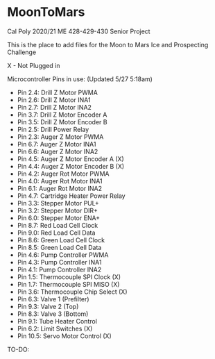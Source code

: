 # MoonToMars
Cal Poly 2020/21 ME 428-429-430 Senior Project

This is the place to add files for the Moon to Mars Ice and Prospecting Challenge


X - Not Plugged in

Microcontroller Pins in use: (Updated 5/27 5:18am)
- Pin 2.4:  Drill Z Motor PWMA
- Pin 2.6:  Drill Z Motor INA1
- Pin 2.7:  Drill Z Motor INA2
- Pin 3.7:  Drill Z Motor Encoder A
- Pin 3.5:  Drill Z Motor Encoder B
- Pin 2.5:  Drill Power Relay
- Pin 2.3:  Auger Z Motor PWMA
- Pin 6.7:  Auger Z Motor INA1
- Pin 6.6:  Auger Z Motor INA2
- Pin 4.5:  Auger Z Motor Encoder A           (X)
- Pin 4.4:  Auger Z Motor Encoder B           (X)
- Pin 4.2:  Auger Rot Motor PWMA
- Pin 4.0:  Auger Rot Motor INA1
- Pin 6.1:  Auger Rot Motor INA2
- Pin 4.7:  Cartridge Heater Power Relay
- Pin 3.3:  Stepper Motor PUL+
- Pin 3.2:  Stepper Motor DIR+
- Pin 6.0:  Stepper Motor ENA+
- Pin 8.7:  Red Load Cell Clock
- Pin 9.0:  Red Load Cell Data
- Pin 8.6:  Green Load Cell Clock
- Pin 8.5:  Green Load Cell Data
- Pin 4.6:  Pump Controller PWMA
- Pin 4.3:  Pump Controller INA1
- Pin 4.1:  Pump Controller INA2
- Pin 1.5:  Thermocouple SPI Clock            (X)
- Pin 1.7:  Thermocouple SPI MISO             (X)
- Pin 3.6:  Thermocouple Chip Select          (X)
- Pin 6.3:  Valve 1 (Prefilter)
- Pin 9.3:  Valve 2 (Top)
- Pin 8.3:  Valve 3 (Bottom)
- Pin 9.1:  Tube Heater Control
- Pin 6.2:  Limit Switches                    (X)
- Pin 10.5: Servo Motor Control               (X)

TO-DO:
